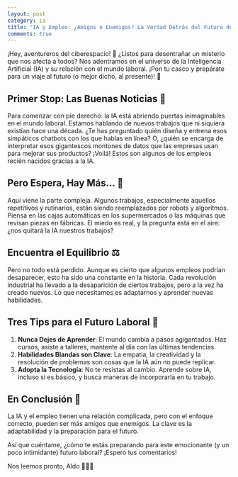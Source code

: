 ```yaml
---
layout: post
category: ia
title: "IA y Empleo: ¿Amigos o Enemigos? La Verdad Detrás del Futuro del Trabajo 🤖💼"
comments: true
---
```


¡Hey, aventureros del ciberespacio! 🚀 ¿Listos para desentrañar un misterio que nos afecta a todos? Nos adentramos en el universo de la Inteligencia Artificial (IA) y su relación con el mundo laboral. ¡Pon tu casco y prepárate para un viaje al futuro (o mejor dicho, al presente)! 🌌

## Primer Stop: Las Buenas Noticias 🎉

Para comenzar con pie derecho: la IA está abriendo puertas inimaginables en el mundo laboral. Estamos hablando de nuevos trabajos que ni siquiera existían hace una década. ¿Te has preguntado quién diseña y entrena esos simpáticos chatbots con los que hablas en línea? O, ¿quién se encarga de interpretar esos gigantescos montones de datos que las empresas usan para mejorar sus productos? ¡Voilá! Estos son algunos de los empleos recién nacidos gracias a la IA.

## Pero Espera, Hay Más... 🧐

Aquí viene la parte compleja. Algunos trabajos, especialmente aquellos repetitivos y rutinarios, están siendo reemplazados por robots y algoritmos. Piensa en las cajas automáticas en los supermercados o las máquinas que revisan piezas en fábricas. El miedo es real, y la pregunta está en el aire: ¿nos quitará la IA nuestros trabajos?

## Encuentra el Equilibrio ⚖️

Pero no todo está perdido. Aunque es cierto que algunos empleos podrían desaparecer, esto ha sido una constante en la historia. Cada revolución industrial ha llevado a la desaparición de ciertos trabajos, pero a la vez ha creado nuevos. Lo que necesitamos es adaptarnos y aprender nuevas habilidades.

## Tres Tips para el Futuro Laboral 🚀

1. **Nunca Dejes de Aprender**: El mundo cambia a pasos agigantados. Haz cursos, asiste a talleres, mantente al día con las últimas tendencias.
2. **Habilidades Blandas son Clave**: La empatía, la creatividad y la resolución de problemas son cosas que la IA aún no puede replicar.
3. **Adopta la Tecnología**: No te resistas al cambio. Aprende sobre IA, incluso si es básico, y busca maneras de incorporarla en tu trabajo.

## En Conclusión 🌠

La IA y el empleo tienen una relación complicada, pero con el enfoque correcto, pueden ser más amigos que enemigos. La clave es la adaptabilidad y la preparación para el futuro.

Así que cuéntame, ¿cómo te estás preparando para este emocionante (y un poco intimidante) futuro laboral? ¡Espero tus comentarios!

Nos leemos pronto, 
Aldo 🌌🚀🤖

